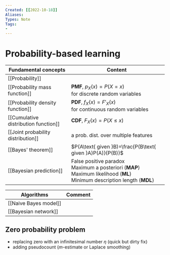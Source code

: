 ```yaml
---
Created: [[2022-10-18]]
Aliases: 
Types: Note
Tags: 
- 
---
```

# Probability-based learning
| Fundamental concepts                 | Content                                                                                                                         |
| ------------------------------------ | ------------------------------------------------------------------------------------------------------------------------------- |
| [[Probability]]                      |                                                                                                                                 |
| [[Probability mass function]]        | **PMF**, $p_X(x)=P(X=x)$<br>for discrete random variables                                                                       |
| [[Probability density function]]     | **PDF**, $f_X(x)=F'_X(x)$<br>for continuous random variables                                                                    |
| [[Cumulative distribution function]] | **CDF**, $F_X(x)=P(X\leq x)$                                                                                                    |
| [[Joint probability distribution]]   | a prob. dist. over multiple features                                                                                            |
| [[Bayes' theorem]]                   | $P(A\text{ given }B)=\frac{P(B\text{ given }A)P(A)}{P(B)}$                                                                      |
| [[Bayesian prediction]]              | False positive paradox<br>Maximum a posteriori (**MAP**)<br>Maximum likelihood (**ML**)<br>Minimum description length (**MDL**) |

| Algorithms            | Comment |
| --------------------- | ------- |
| [[Naive Bayes model]] |         |
| [[Bayesian network]]  |         |

## Zero probability problem
- replacing zero with an infinitesimal number $\eta$ (quick but dirty fix)
- adding pseudocount ($m$-estimate or Laplace smoothing)